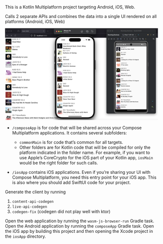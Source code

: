This is a Kotlin Multiplatform project targeting Android, iOS, Web.

Calls 2 separate APIs and combines the data into a single UI rendered on all platforms (Android, iOS, Web)

![screenshot](screenshot.png)

* `/composeApp` is for code that will be shared across your Compose Multiplatform applications.
  It contains several subfolders:
  - `commonMain` is for code that’s common for all targets.
  - Other folders are for Kotlin code that will be compiled for only the platform indicated in the folder name.
    For example, if you want to use Apple’s CoreCrypto for the iOS part of your Kotlin app,
    `iosMain` would be the right folder for such calls.

* `/iosApp` contains iOS applications. Even if you’re sharing your UI with Compose Multiplatform, 
  you need this entry point for your iOS app. This is also where you should add SwiftUI code for your project.

Generate the client by running
1. `content-api-codegen`
2. `live-api-codegen`
3. `codegen-fix` (codegen did not play well with ktor)

Open the web application by running the `wasm-js-browser-run` Gradle task.
Open the Android application by running the `composeApp` Gradle task.
Open the iOS app by building this project and then opening the Xcode project in the `iosApp` directory.


